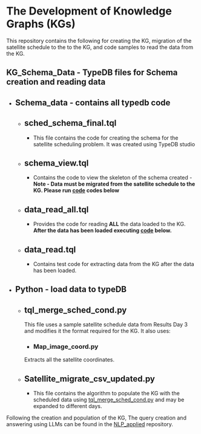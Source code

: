 # The Development of Knowledge Graphs (KGs)

This repository contains the following for creating the KG, migration of the satellite schedule to the to the KG, and code samples to read the data from the KG.

## KG_Schema_Data - TypeDB files for Schema creation and reading data

  - ## Schema_data - contains all typedb code

    - ## sched_schema_final.tql
      - This file contains the code for creating the schema for the satellite scheduling problem. It was created using TypeDB studio
    - ## schema_view.tql
      - Contains the code to view the skeleton of the schema created - **Note - Data must be migrated from the satellite schedule to the KG. Please run [code](#Python) codes below**
    - ## data_read_all.tql
      - Provides the code for reading **ALL** the data loaded to the KG. **After the data has been loaded executing [code](#Satellite_migrate_csv_updated.py) below.**
    - ## data_read.tql
      - Contains test code for extracting data from the KG after the data has been loaded.


  - ## Python - load data to typeDB
    - ## tql_merge_sched_cond.py
      This file uses a sample satellite schedule data from Results Day 3 and modifies it the format required for the KG. It also uses:
      - ### Map_image_coord.py 
      Extracts all the satellite coordinates.
      
    - ## Satellite_migrate_csv_updated.py
      - This file contains the algorithm to populate the KG with the scheduled data using [tql_merge_sched_cond.py](#tql_merge_sched_cond.py) and may be expanded to different days.

Following the creation and population of the KG, The query creation and answering using LLMs can be found in the [NLP_applied](https://github.com/strath-ace-labs/smart-xai/tree/main/Knowledge_Graphs/Satellite_example/NLP_applied) repository.
